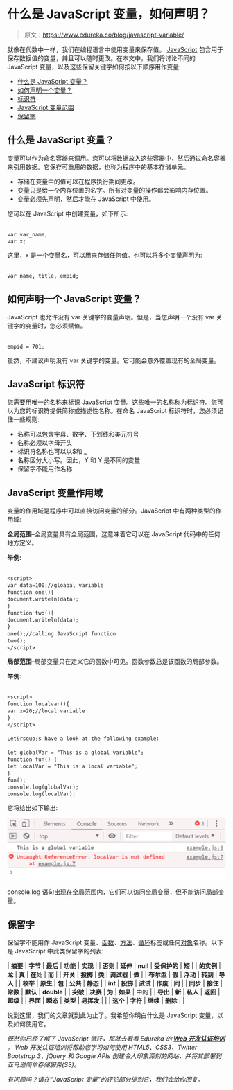 # 什么是 JavaScript 变量，如何声明？

> 原文：<https://www.edureka.co/blog/javascript-variable/>

就像在代数中一样，我们在编程语言中使用变量来保存值。 [JavaScript](https://www.edureka.co/blog/javascript-tutorial/) 包含用于保存数据值的变量，并且可以随时更改。在本文中，我们将讨论不同的 JavaScript 变量，以及这些保留关键字如何按以下顺序用作变量:

*   [什么是 JavaScript 变量？](#variable)
*   [如何声明一个变量？](#declare)
*   [标识符](#identifiers)
*   [JavaScript 变量范围](#scope)
*   [保留字](#reservedwords)

## **什么是 JavaScript 变量？**

变量可以作为命名容器来调用。您可以将数据放入这些容器中，然后通过命名容器来引用数据。它保存可重用的数据，也称为程序中的基本存储单元。

*   存储在变量中的值可以在程序执行期间更改。
*   变量只是给一个内存位置的名字。所有对变量的操作都会影响内存位置。
*   变量必须先声明，然后才能在 JavaScript 中使用。

您可以在 JavaScript 中创建变量，如下所示:

```

var var_name;
var x;

```

这里，x 是一个变量名，可以用来存储任何值。也可以将多个变量声明为:

```

var name, title, empid;

```

## **如何声明一个 JavaScript 变量？**

JavaScript 也允许没有 var 关键字的变量声明。但是，当您声明一个没有 var 关键字的变量时，您必须赋值。

```

empid = 701;

```

虽然，不建议声明没有 var 关键字的变量。它可能会意外覆盖现有的全局变量。

## **JavaScript 标识符**

您需要用唯一的名称来标识 JavaScript 变量。这些唯一的名称称为标识符。您可以为您的标识符提供简称或描述性名称。在命名 JavaScript 标识符时，您必须记住一些规则:

*   名称可以包含字母、数字、下划线和美元符号
*   名称必须以字母开头
*   标识符名称也可以以$和 _
*   名称区分大小写。因此，Y 和 Y 是不同的变量
*   保留字不能用作名称

## **JavaScript 变量作用域**

变量的作用域是程序中可以直接访问变量的部分。JavaScript 中有两种类型的作用域:

**全局范围**–全局变量具有全局范围，这意味着它可以在 JavaScript 代码中的任何地方定义。

**举例:**

```

<script>  
var data=100;//gloabal variable  
function one(){  
document.writeln(data);  
}  
function two(){  
document.writeln(data);  
}  
one();//calling JavaScript function  
two();  
</script> 

```

**局部范围**–局部变量只在定义它的函数中可见。函数参数总是该函数的局部参数。

**举例:**

```

<script>
function localvar(){
var x=20;//local variable
}
</script>

Let&rsquo;s have a look at the following example:

let globalVar = "This is a global variable";
function fun() {
let localVar = "This is a local variable";
}
fun();
console.log(globalVar);
console.log(localVar);

```

它将给出如下输出:

![Scope output - javascript variable - edureka](img/795c0659e349d32910de3d258e509899.png)

console.log 语句出现在全局范围内，它们可以访问全局变量，但不能访问局部变量。

## **保留字**

保留字不能用作 JavaScript 变量、[函数](https://www.edureka.co/blog/javascript-functions/)、[方法](https://www.edureka.co/blog/javascript-array/)、[循环](https://www.edureka.co/blog/javascript-loops/)标签或任何[对象](https://www.edureka.co/blog/javascript-object/)名称。以下是 JavaScript 中此类保留字的列表:

| **摘要** | **字节** | **最后** | **功能** | **实现** |
| **否则** | **延伸** | **null** | **受保护的** | **短** |
| **的实例** | **龙** | **真** | **在**处 | **而** |
| **开关** | **投掷** | **类** | **调试器** | **做** |
| **布尔型** | **假** | **浮动** | **转到** | **导入** |
| **枚举** | **原生** | **包** | **公共** | **静态** |
| **int** | **投掷** | **试试** | **作废** | **同** |
| **同步** | **接住** | **常数** | **默认** | **double** |
| **突破** | **决赛** | **为** | **如果** | 中的 |
| **导出** | **新** | **私人** | **返回** | **超级** |
| **界面** | **瞬态** | **类型** | **易挥发** |  |
| **这个** | **字符** | **继续** | **删除** |  |

说到这里，我们的文章就到此为止了。我希望你明白什么是 JavaScript 变量，以及如何使用它。

*既然你已经了解了 JavaScript 循环，那就去看看 Edureka 的 **[Web 开发认证培训](https://www.edureka.co/complete-web-developer)** 。* *Web 开发认证培训将帮助您学习如何使用 HTML5、CSS3、Twitter Bootstrap 3、jQuery 和 Google APIs 创建令人印象深刻的网站，并将其部署到亚马逊简单存储服务(S3)。*

*有问题吗？请在“JavaScript 变量”的评论部分提到它，我们会给你回复。*